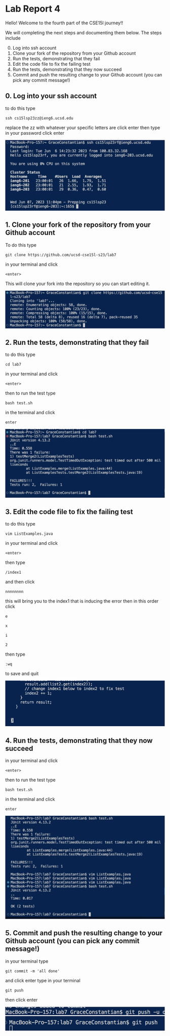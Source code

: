 #  Lab Report 4

Hello! Welcome to the fourth part of the CSE15l journey!! 

We will completing the next steps and documenting them below. The steps include

0. Log into ssh account
1. Clone your fork of the repository from your Github account
2. Run the tests, demonstrating that they fail
3. Edit the code file to fix the failing test
4. Run the tests, demonstrating that they now succeed
5. Commit and push the resulting change to your Github account (you can pick any commit message!)

## 0. Log into your ssh account

to do this type
```
ssh cs15lsp23zz@ieng6.ucsd.edu
```
replace the zz with whatever your specific letters are
click enter
then type in your password
click enter

![Image](step0.jpg.png)
## 1. Clone your fork of the repository from your Github account

To do this type 
```
git clone https://github.com/ucsd-cse15l-s23/lab7
```
in your terminal and click
```
<enter>
```
This will clone your fork into the repository so you can start editing it.

![Image](step1.jpg.png)
## 2. Run the tests, demonstrating that they fail

to do this type 
``` 
cd lab7
```
in your terminal and click 
```
<enter>
```
then to run the test type
```
bash test.sh
```
in the terminal and click
```
enter
```

![Image](step2.jpg.png)
## 3. Edit the code file to fix the failing test

to do this type
```
vim ListExamples.java
```
in your terminal and click
```
<enter>
```
then type
```
/index1
```
and then click
```
nnnnnnnn
```
this will bring you to the index1 that is inducing the error
then in this order click
```
e
```
```
x
```
```
i
```
```
2
```
then type 
```
:wq
```
to save and quit

![Image](step3.jpg.png)
## 4. Run the tests, demonstrating that they now succeed

in your terminal and click 
```
<enter>
```
then to run the test type
```
bash test.sh
```
in the terminal and click
```
enter
```

![Image](step4.jpg.png)
## 5. Commit and push the resulting change to your Github account (you can pick any commit message!)

in your terminal type 
```
git commit -m 'all done'
```
and click enter 
type in your terminal
```
git push
```
then click enter

![Image](step5.jpg.png)
![Image](step5a.jpg.png)

